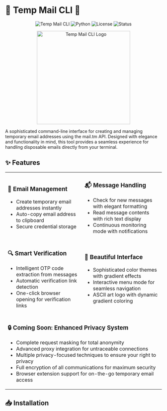 # 🌟 Temp Mail CLI 🌟

<div align="center">
  
![Temp Mail CLI](https://img.shields.io/badge/Temp%20Mail-CLI-8A2BE2?style=for-the-badge)
![Python](https://img.shields.io/badge/Python-3.7+-4B8BBE?style=for-the-badge&logo=python&logoColor=white)
![License](https://img.shields.io/badge/License-MIT-green.svg?style=for-the-badge)
![Status](https://img.shields.io/badge/Status-Active-success.svg?style=for-the-badge)

</div>

<p align="center">
  <img src="https://github.com/user-attachments/assets/5ccb76e9-6549-4b98-bce4-237cecfbedae" alt="Temp Mail CLI Logo" width="300" />
</p>

A sophisticated command-line interface for creating and managing temporary email addresses using the mail.tm API. Designed with elegance and functionality in mind, this tool provides a seamless experience for handling disposable emails directly from your terminal.

## ✨ Features

<div align="center">
  <table>
    <tr>
      <td>
        <h3>📧 Email Management</h3>
        <ul>
          <li>Create temporary email addresses instantly</li>
          <li>Auto-copy email address to clipboard</li>
          <li>Secure credential storage</li>
        </ul>
      </td>
      <td>
        <h3>📬 Message Handling</h3>
        <ul>
          <li>Check for new messages with elegant formatting</li>
          <li>Read message contents with rich text display</li>
          <li>Continuous monitoring mode with notifications</li>
        </ul>
      </td>
    </tr>
    <tr>
      <td>
        <h3>🔍 Smart Verification</h3>
        <ul>
          <li>Intelligent OTP code extraction from messages</li>
          <li>Automatic verification link detection</li>
          <li>One-click browser opening for verification links</li>
        </ul>
      </td>
      <td>
        <h3>🎨 Beautiful Interface</h3>
        <ul>
          <li>Sophisticated color themes with gradient effects</li>
          <li>Interactive menu mode for seamless navigation</li>
          <li>ASCII art logo with dynamic gradient coloring</li>
        </ul>
      </td>
    </tr>
    <tr>
      <td colspan="2">
        <h3>🔒 Coming Soon: Enhanced Privacy System</h3>
        <ul>
          <li>Complete request masking for total anonymity</li>
          <li>Advanced proxy integration for untraceable connections</li>
          <li>Multiple privacy-focused techniques to ensure your right to privacy</li>
          <li>Full encryption of all communications for maximum security</li>
          <li>Browser extension support for on-the-go temporary email access</li>
        </ul>
      </td>
    </tr>
  </table>
</div>

## 📥 Installation
